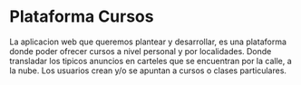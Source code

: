 Plataforma Cursos
================

La aplicacion web que queremos plantear y desarrollar, es una plataforma donde poder ofrecer cursos a nivel personal y por localidades. Donde transladar los tipicos anuncios en carteles que se encuentran por la calle, a la nube.
Los usuarios crean y/o se apuntan a cursos o clases particulares.
